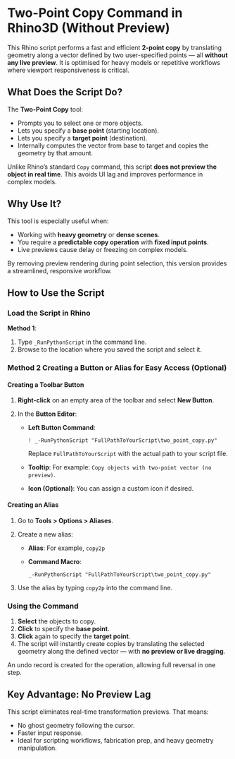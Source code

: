 # Two-Point Copy Command in Rhino3D (Without Preview)

This Rhino script performs a fast and efficient **2-point copy** by translating geometry along a vector defined by two user-specified points — all **without any live preview**. It is optimised for heavy models or repetitive workflows where viewport responsiveness is critical.

## What Does the Script Do?

The **Two-Point Copy** tool:

* Prompts you to select one or more objects.
* Lets you specify a **base point** (starting location).
* Lets you specify a **target point** (destination).
* Internally computes the vector from base to target and copies the geometry by that amount.

Unlike Rhino’s standard `Copy` command, this script **does not preview the object in real time**. This avoids UI lag and improves performance in complex models.

## Why Use It?

This tool is especially useful when:

* Working with **heavy geometry** or **dense scenes**.
* You require a **predictable copy operation** with **fixed input points**.
* Live previews cause delay or freezing on complex models.

By removing preview rendering during point selection, this version provides a streamlined, responsive workflow.

## How to Use the Script

### Load the Script in Rhino

**Method 1**:

1. Type `_RunPythonScript` in the command line.
2. Browse to the location where you saved the script and select it.

### Method 2 Creating a Button or Alias for Easy Access (Optional)

#### Creating a Toolbar Button

1. **Right-click** on an empty area of the toolbar and select **New Button**.
2. In the **Button Editor**:

   * **Left Button Command**:

     ```plaintext
     ! _-RunPythonScript "FullPathToYourScript\two_point_copy.py"
     ```

     Replace `FullPathToYourScript` with the actual path to your script file.
   * **Tooltip**: For example: `Copy objects with two-point vector (no preview)`.
   * **Icon (Optional)**: You can assign a custom icon if desired.

#### Creating an Alias

1. Go to **Tools > Options > Aliases**.

2. Create a new alias:

   * **Alias**: For example, `copy2p`
   * **Command Macro**:

     ```plaintext
     _-RunPythonScript "FullPathToYourScript\two_point_copy.py"
     ```

3. Use the alias by typing `copy2p` into the command line.

### Using the Command

1. **Select** the objects to copy.
2. **Click** to specify the **base point**.
3. **Click** again to specify the **target point**.
4. The script will instantly create copies by translating the selected geometry along the defined vector — with **no preview or live dragging**.

An undo record is created for the operation, allowing full reversal in one step.

## Key Advantage: No Preview Lag

This script eliminates real-time transformation previews. That means:

* No ghost geometry following the cursor.
* Faster input response.
* Ideal for scripting workflows, fabrication prep, and heavy geometry manipulation.
